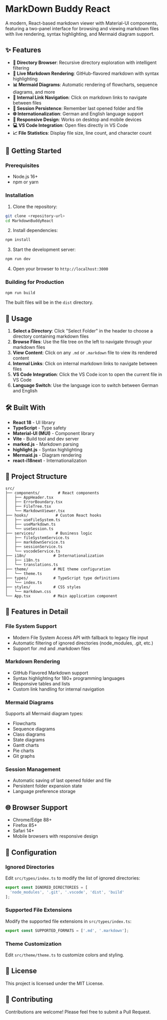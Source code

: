 # MarkDown Buddy React

A modern, React-based markdown viewer with Material-UI components, featuring a two-panel interface for browsing and viewing markdown files with live rendering, syntax highlighting, and Mermaid diagram support.

## ✨ Features

- **📁 Directory Browser**: Recursive directory exploration with intelligent filtering
- **🎨 Live Markdown Rendering**: GitHub-flavored markdown with syntax highlighting
- **📊 Mermaid Diagrams**: Automatic rendering of flowcharts, sequence diagrams, and more
- **🔗 Internal Link Navigation**: Click on markdown links to navigate between files
- **💾 Session Persistence**: Remember last opened folder and file
- **🌐 Internationalization**: German and English language support
- **📱 Responsive Design**: Works on desktop and mobile devices
- **💻 VS Code Integration**: Open files directly in VS Code
- **📈 File Statistics**: Display file size, line count, and character count

## 🚀 Getting Started

### Prerequisites

- Node.js 16+ 
- npm or yarn

### Installation

1. Clone the repository:
```bash
git clone <repository-url>
cd MarkdownBuddyReact
```

2. Install dependencies:
```bash
npm install
```

3. Start the development server:
```bash
npm run dev
```

4. Open your browser to `http://localhost:3000`

### Building for Production

```bash
npm run build
```

The built files will be in the `dist` directory.

## 📖 Usage

1. **Select a Directory**: Click "Select Folder" in the header to choose a directory containing markdown files
2. **Browse Files**: Use the file tree on the left to navigate through your markdown files
3. **View Content**: Click on any `.md` or `.markdown` file to view its rendered content
4. **Internal Links**: Click on internal markdown links to navigate between files
5. **VS Code Integration**: Click the VS Code icon to open the current file in VS Code
6. **Language Switch**: Use the language icon to switch between German and English

## 🛠️ Built With

- **React 18** - UI library
- **TypeScript** - Type safety
- **Material-UI (MUI)** - Component library
- **Vite** - Build tool and dev server
- **marked.js** - Markdown parsing
- **highlight.js** - Syntax highlighting
- **Mermaid.js** - Diagram rendering
- **react-i18next** - Internationalization

## 📁 Project Structure

```
src/
├── components/        # React components
│   ├── AppHeader.tsx
│   ├── ErrorBoundary.tsx
│   ├── FileTree.tsx
│   └── MarkdownViewer.tsx
├── hooks/            # Custom React hooks
│   ├── useFileSystem.ts
│   ├── useMarkdown.ts
│   └── useSession.ts
├── services/         # Business logic
│   ├── fileSystemService.ts
│   ├── markdownService.ts
│   ├── sessionService.ts
│   └── vscodeService.ts
├── i18n/            # Internationalization
│   ├── i18n.ts
│   └── translations.ts
├── theme/           # MUI theme configuration
│   └── theme.ts
├── types/           # TypeScript type definitions
│   └── index.ts
├── styles/          # CSS styles
│   └── markdown.css
└── App.tsx          # Main application component
```

## 🎨 Features in Detail

### File System Support
- Modern File System Access API with fallback to legacy file input
- Automatic filtering of ignored directories (node_modules, .git, etc.)
- Support for .md and .markdown files

### Markdown Rendering
- GitHub Flavored Markdown support
- Syntax highlighting for 180+ programming languages
- Responsive tables and lists
- Custom link handling for internal navigation

### Mermaid Diagrams
Supports all Mermaid diagram types:
- Flowcharts
- Sequence diagrams
- Class diagrams
- State diagrams
- Gantt charts
- Pie charts
- Git graphs

### Session Management
- Automatic saving of last opened folder and file
- Persistent folder expansion state
- Language preference storage

## 🌐 Browser Support

- Chrome/Edge 88+
- Firefox 85+
- Safari 14+
- Mobile browsers with responsive design

## 🔧 Configuration

### Ignored Directories
Edit `src/types/index.ts` to modify the list of ignored directories:

```typescript
export const IGNORED_DIRECTORIES = [
  'node_modules', '.git', '.vscode', 'dist', 'build'
];
```

### Supported File Extensions
Modify the supported file extensions in `src/types/index.ts`:

```typescript
export const SUPPORTED_FORMATS = ['.md', '.markdown'];
```

### Theme Customization
Edit `src/theme/theme.ts` to customize colors and styling.

## 📄 License

This project is licensed under the MIT License.

## 🤝 Contributing

Contributions are welcome! Please feel free to submit a Pull Request.